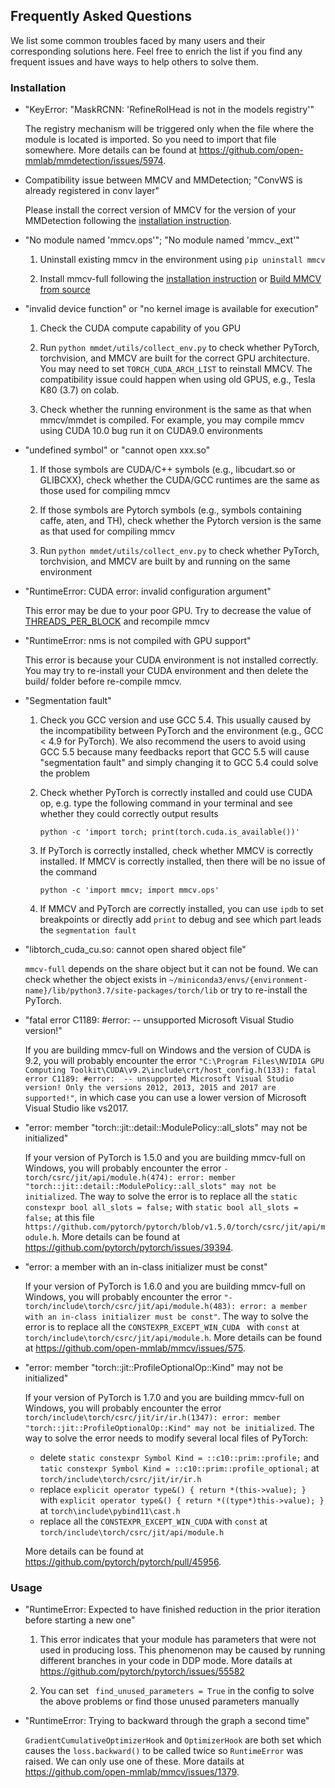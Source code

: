## Frequently Asked Questions

We list some common troubles faced by many users and their corresponding solutions here.
Feel free to enrich the list if you find any frequent issues and have ways to help others to solve them.

### Installation

- "KeyError: "MaskRCNN: 'RefineRoIHead is not in the models registry'"

    The registry mechanism will be triggered only when the file where the module is located is imported.
    So you need to import that file somewhere. More details can be found at https://github.com/open-mmlab/mmdetection/issues/5974.

- Compatibility issue between MMCV and MMDetection; "ConvWS is already registered in conv layer"

    Please install the correct version of MMCV for the version of your MMDetection following the [installation instruction](https://mmdetection.readthedocs.io/en/latest/get_started.html#installation).

- "No module named 'mmcv.ops'"; "No module named 'mmcv._ext'"

    1. Uninstall existing mmcv in the environment using `pip uninstall mmcv`

    2. Install mmcv-full following the [installation instruction](https://mmcv.readthedocs.io/en/latest/get_started/installation.html) or [Build MMCV from source](https://mmcv.readthedocs.io/en/latest/get_started/build.html)

- "invalid device function" or "no kernel image is available for execution"

    1. Check the CUDA compute capability of you GPU

    2. Run `python mmdet/utils/collect_env.py` to check whether PyTorch, torchvision,
       and MMCV are built for the correct GPU architecture.
       You may need to set `TORCH_CUDA_ARCH_LIST` to reinstall MMCV.
       The compatibility issue could happen when  using old GPUS, e.g., Tesla K80 (3.7) on colab.

    3. Check whether the running environment is the same as that when mmcv/mmdet is compiled.
       For example, you may compile mmcv using CUDA 10.0 bug run it on CUDA9.0   environments

- "undefined symbol" or "cannot open xxx.so"

    1. If those symbols are CUDA/C++ symbols (e.g., libcudart.so or GLIBCXX), check
       whether the CUDA/GCC runtimes are the same as those used for compiling mmcv

    2. If those symbols are Pytorch symbols (e.g., symbols containing caffe, aten, and TH), check whether
       the Pytorch version is the same as that used for compiling mmcv

    3. Run `python mmdet/utils/collect_env.py` to check whether PyTorch, torchvision,
       and MMCV are built by and running on the same environment

- "RuntimeError: CUDA error: invalid configuration argument"

    This error may be due to your poor GPU. Try to decrease the value of [THREADS_PER_BLOCK](https://github.com/open-mmlab/mmcv/blob/cac22f8cf5a904477e3b5461b1cc36856c2793da/mmcv/ops/csrc/common_cuda_helper.hpp#L10)
    and recompile mmcv

- "RuntimeError: nms is not compiled with GPU support"

    This error is because your CUDA environment is not installed correctly.
    You may try to re-install your CUDA environment and then delete the build/ folder before re-compile mmcv.

- "Segmentation fault"

    1. Check you GCC version and use GCC 5.4. This usually caused by the incompatibility between PyTorch and the environment (e.g., GCC < 4.9 for PyTorch). We also recommend the users to avoid using GCC 5.5 because many feedbacks report that GCC 5.5 will cause "segmentation fault" and simply changing it to GCC 5.4 could solve the problem

    2. Check whether PyTorch is correctly installed and could use CUDA op, e.g. type the following command in your terminal and see whether they could correctly output results

        ```shell
        python -c 'import torch; print(torch.cuda.is_available())'
        ```

    3. If PyTorch is correctly installed, check whether MMCV is correctly installed. If MMCV is correctly installed, then there will be no issue of the command

        ```shell
        python -c 'import mmcv; import mmcv.ops'
        ```

    4. If MMCV and PyTorch are correctly installed, you can use `ipdb` to set breakpoints or directly add `print` to debug and see which part leads the `segmentation fault`

- "libtorch_cuda_cu.so: cannot open shared object file"

    `mmcv-full` depends on the share object but it can not be found. We can check whether the object exists in `~/miniconda3/envs/{environment-name}/lib/python3.7/site-packages/torch/lib` or try to re-install the PyTorch.

- "fatal error C1189: #error:  -- unsupported Microsoft Visual Studio version!"

  If you are building mmcv-full on Windows and the version of CUDA is 9.2, you will probably encounter the error `"C:\Program Files\NVIDIA GPU Computing Toolkit\CUDA\v9.2\include\crt/host_config.h(133): fatal error C1189: #error:  -- unsupported Microsoft Visual Studio version! Only the versions 2012, 2013, 2015 and 2017 are supported!"`, in which case you can use a lower version of Microsoft Visual Studio like vs2017.

- "error: member "torch::jit::detail::ModulePolicy::all_slots" may not be initialized"

  If your version of PyTorch is 1.5.0 and you are building mmcv-full on Windows, you will probably encounter the error `- torch/csrc/jit/api/module.h(474): error: member "torch::jit::detail::ModulePolicy::all_slots" may not be initialized`. The way to solve the error is to replace all the `static constexpr bool all_slots = false;` with `static bool all_slots = false;` at this file `https://github.com/pytorch/pytorch/blob/v1.5.0/torch/csrc/jit/api/module.h`. More details can be found at https://github.com/pytorch/pytorch/issues/39394.

- "error: a member with an in-class initializer must be const"

  If your version of PyTorch is 1.6.0 and you are building mmcv-full on Windows, you will probably encounter the error `"- torch/include\torch/csrc/jit/api/module.h(483): error: a member with an in-class initializer must be const"`. The way to solve the error is to replace all the `CONSTEXPR_EXCEPT_WIN_CUDA ` with `const` at `torch/include\torch/csrc/jit/api/module.h`. More details can be found at https://github.com/open-mmlab/mmcv/issues/575.

- "error: member "torch::jit::ProfileOptionalOp::Kind" may not be initialized"

  If your version of PyTorch is 1.7.0 and you are building mmcv-full on Windows, you will probably encounter the error `torch/include\torch/csrc/jit/ir/ir.h(1347): error: member "torch::jit::ProfileOptionalOp::Kind" may not be initialized`. The way to solve the error needs to modify several local files of PyTorch:

  - delete `static constexpr Symbol Kind = ::c10::prim::profile;` and `tatic constexpr Symbol Kind = ::c10::prim::profile_optional;` at `torch/include\torch/csrc/jit/ir/ir.h`
  - replace `explicit operator type&() { return *(this->value); }` with `explicit operator type&() { return *((type*)this->value); }` at `torch\include\pybind11\cast.h`
  - replace all the `CONSTEXPR_EXCEPT_WIN_CUDA` with `const` at `torch/include\torch/csrc/jit/api/module.h`

  More details can be found at https://github.com/pytorch/pytorch/pull/45956.
### Usage

- "RuntimeError: Expected to have finished reduction in the prior iteration before starting a new one"

    1. This error indicates that your module has parameters that were not used in producing loss. This phenomenon may be caused by running different branches in your code in DDP mode. More datails at https://github.com/pytorch/pytorch/issues/55582

    2. You can set ` find_unused_parameters = True` in the config to solve the above problems or find those unused parameters manually

- "RuntimeError: Trying to backward through the graph a second time"

   `GradientCumulativeOptimizerHook` and `OptimizerHook` are both set which causes the `loss.backward()` to be called twice so `RuntimeError` was raised. We can only use one of these. More datails at https://github.com/open-mmlab/mmcv/issues/1379.
